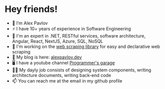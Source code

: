 # Hey friends!

- 🔭 I’m Alex Pavlov
- ⚡ I have 10+ years of experience in Software Engineering
- 📖 I'm an expert in .NET, RESTful services, software architecture, Angular, React, NextJS, Azure, SQL, NoSQL
- 🔨 I'm working on the [web scraping library](https://github.com/pavlovtech/WebReaper) for easy and declarative web scraping
- 🤔 My blog is here: [alexpavlov.dev](https://alexpavlov.dev)
- 🖥 I have a youtube channel [Programmer's garage](https://www.youtube.com/channel/UCQKfggAbs64UVqiacXOgjGg)
- 👨‍💼 My dayly job consists of designing system components, writing architecture documents, writing back-end code
- 📫 You can reach me at the email in my github profile
